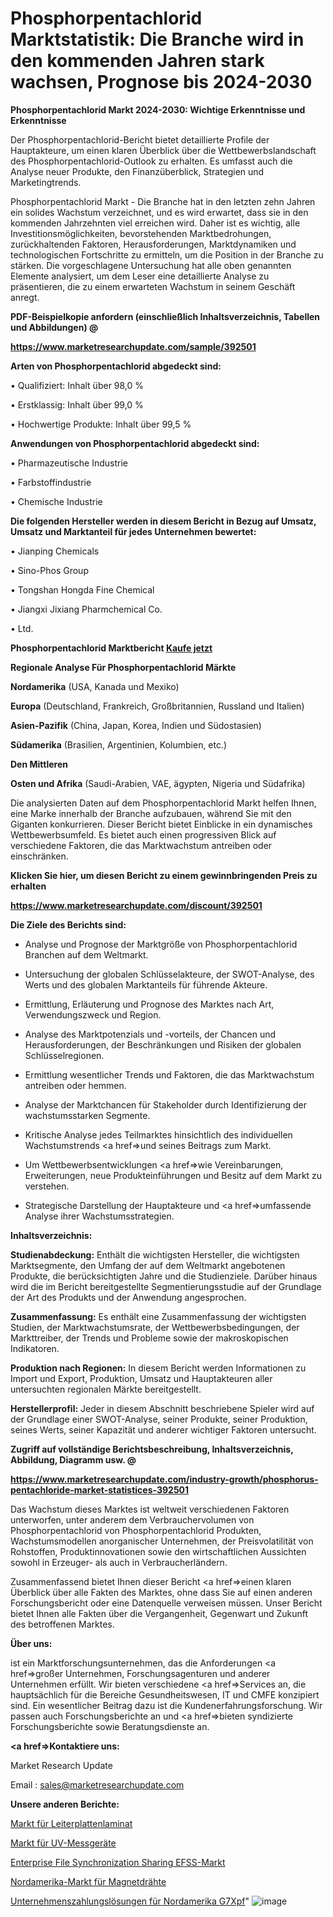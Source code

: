 # Phosphorpentachlorid Marktstatistik: Die Branche wird in den kommenden Jahren stark wachsen, Prognose bis 2024-2030

<strong>Phosphorpentachlorid Markt 2024-2030: Wichtige Erkenntnisse und Erkenntnisse</strong>

Der Phosphorpentachlorid-Bericht bietet detaillierte Profile der Hauptakteure, um einen klaren Überblick über die Wettbewerbslandschaft des Phosphorpentachlorid-Outlook zu erhalten. Es umfasst auch die Analyse neuer Produkte, den Finanzüberblick, Strategien und Marketingtrends.

Phosphorpentachlorid Markt - Die Branche hat in den letzten zehn Jahren ein solides Wachstum verzeichnet, und es wird erwartet, dass sie in den kommenden Jahrzehnten viel erreichen wird. Daher ist es wichtig, alle Investitionsmöglichkeiten, bevorstehenden Marktbedrohungen, zurückhaltenden Faktoren, Herausforderungen, Marktdynamiken und technologischen Fortschritte zu ermitteln, um die Position in der Branche zu stärken. Die vorgeschlagene Untersuchung hat alle oben genannten Elemente analysiert, um dem Leser eine detaillierte Analyse zu präsentieren, die zu einem erwarteten Wachstum in seinem Geschäft anregt.



<strong><b>PDF-Beispielkopie anfordern (einschließlich Inhaltsverzeichnis, Tabellen und Abbildungen) @ </b></strong>

<strong><a href=https://www.marketresearchupdate.com/sample/392501>

<strong>https://www.marketresearchupdate.com/sample/392501</u></a></strong></strong>



<strong>Arten von Phosphorpentachlorid abgedeckt sind:</strong>

• Qualifiziert: Inhalt über 98,0 %

• Erstklassig: Inhalt über 99,0 %

• Hochwertige Produkte: Inhalt über 99,5 %



<strong>Anwendungen von Phosphorpentachlorid abgedeckt sind:</strong>

• Pharmazeutische Industrie

• Farbstoffindustrie

• Chemische Industrie



<strong>Die folgenden Hersteller werden in diesem Bericht in Bezug auf Umsatz, Umsatz und Marktanteil für jedes Unternehmen bewertet:</strong>

• Jianping Chemicals

• Sino-Phos Group

• Tongshan Hongda Fine Chemical

• Jiangxi Jixiang Pharmchemical Co.

• Ltd.



<strong>Phosphorpentachlorid Marktbericht <a href=https://www.marketresearchupdate.com/buynow/392501>Kaufe jetzt</a></strong>



<strong>Regionale Analyse Für Phosphorpentachlorid Märkte</strong>



<strong>Nordamerika</strong> (USA, Kanada und Mexiko)



<strong>Europa</strong> (Deutschland, Frankreich, Großbritannien, Russland und Italien)



<strong>Asien-Pazifik</strong> (China, Japan, Korea, Indien und Südostasien)



<strong>Südamerika</strong> (Brasilien, Argentinien, Kolumbien, etc.)



<strong>Den Mittleren</strong> 

<strong>Osten und Afrika</strong> (Saudi-Arabien, VAE, ägypten, Nigeria und Südafrika)

Die analysierten Daten auf dem Phosphorpentachlorid Markt helfen Ihnen, eine Marke innerhalb der Branche aufzubauen, während Sie mit den Giganten konkurrieren. Dieser Bericht bietet Einblicke in ein dynamisches Wettbewerbsumfeld. Es bietet auch einen progressiven Blick auf verschiedene Faktoren, die das Marktwachstum antreiben oder einschränken.



<strong>Klicken Sie hier, um diesen Bericht zu einem gewinnbringenden Preis zu erhalten
</strong>

<strong><a href=https://www.marketresearchupdate.com/discount/392501>https://www.marketresearchupdate.com/discount/392501</b></u></strong></a>



<strong>Die Ziele des Berichts sind:</strong>

- Analyse und Prognose der Marktgröße von Phosphorpentachlorid Branchen auf dem Weltmarkt.

- Untersuchung der globalen Schlüsselakteure, der SWOT-Analyse, des Werts und des globalen Marktanteils für führende Akteure.

- Ermittlung, Erläuterung und Prognose des Marktes nach Art, Verwendungszweck und Region.

- Analyse des Marktpotenzials und -vorteils, der Chancen und Herausforderungen, der Beschränkungen und Risiken der globalen Schlüsselregionen.

- Ermittlung wesentlicher Trends und Faktoren, die das Marktwachstum antreiben oder hemmen.

- Analyse der Marktchancen für Stakeholder durch Identifizierung der wachstumsstarken Segmente.

- Kritische Analyse jedes Teilmarktes hinsichtlich des individuellen Wachstumstrends <a href=>und</a> seines Beitrags zum Markt.

- Um Wettbewerbsentwicklungen <a href=>wie</a> Vereinbarungen, Erweiterungen, neue Produkteinführungen und Besitz auf dem Markt zu verstehen.

- Strategische Darstellung der Hauptakteure und <a href=>umfas</a>sende Analyse ihrer Wachstumsstrategien.



<strong>Inhaltsverzeichnis:</strong>



<strong>Studienabdeckung:</strong> Enthält die wichtigsten Hersteller, die wichtigsten Marktsegmente, den Umfang der auf dem Weltmarkt angebotenen Produkte, die berücksichtigten Jahre und die Studienziele. Darüber hinaus wird die im Bericht bereitgestellte Segmentierungsstudie auf der Grundlage der Art des Produkts und der Anwendung angesprochen.



<strong>Zusammenfassung:</strong> Es enthält eine Zusammenfassung der wichtigsten Studien, der Marktwachstumsrate, der Wettbewerbsbedingungen, der Markttreiber, der Trends und Probleme sowie der makroskopischen Indikatoren.



<strong>Produktion nach Regionen:</strong> In diesem Bericht werden Informationen zu Import und Export, Produktion, Umsatz und Hauptakteuren aller untersuchten regionalen Märkte bereitgestellt.



<strong>Herstellerprofil:</strong> Jeder in diesem Abschnitt beschriebene Spieler wird auf der Grundlage einer SWOT-Analyse, seiner Produkte, seiner Produktion, seines Werts, seiner Kapazität und anderer wichtiger Faktoren untersucht.



<strong><b>Zugriff auf vollständige Berichtsbeschreibung, Inhaltsverzeichnis, Abbildung, Diagramm usw. @ </b></strong>

<strong><a href=https://www.marketresearchupdate.com/industry-growth/phosphorus-pentachloride-market-statistices-392501>https://www.marketresearchupdate.com/industry-growth/phosphorus-pentachloride-market-statistices-392501</a></strong>

Das Wachstum dieses Marktes ist weltweit verschiedenen Faktoren unterworfen, unter anderem dem Verbrauchervolumen von Phosphorpentachlorid von Phosphorpentachlorid Produkten, Wachstumsmodellen anorganischer Unternehmen, der Preisvolatilität von Rohstoffen, Produktinnovationen sowie den wirtschaftlichen Aussichten sowohl in Erzeuger- als auch in Verbraucherländern.

Zusammenfassend bietet Ihnen dieser Bericht <a href=>einen</a> klaren Überblick über alle Fakten des Marktes, ohne dass Sie auf einen anderen Forschungsbericht oder eine Datenquelle verweisen müssen. Unser Bericht bietet Ihnen alle Fakten über die Vergangenheit, Gegenwart und Zukunft des betroffenen Marktes.



<strong>Über uns:</strong>

 ist ein Marktforschungsunternehmen, das die Anforderungen <a href=>großer</a> Unternehmen, Forschungsagenturen und anderer Unternehmen erfüllt. Wir bieten verschiedene <a href=>Services</a> an, die hauptsächlich für die Bereiche Gesundheitswesen, IT und CMFE konzipiert sind. Ein wesentlicher Beitrag dazu ist die Kundenerfahrungsforschung. Wir passen auch Forschungsberichte an und <a href=>bieten</a> syndizierte Forschungsberichte sowie Beratungsdienste an.



<strong><a href=>Kontaktiere uns:</a></strong>

Market Research Update

Email : sales@marketresearchupdate.com



<strong>Unsere anderen Berichte:</strong>

<a href=https://www.linkedin.com/pulse/printed-circuit-board-laminate-market>Markt für Leiterplattenlaminat</a>

<a href=https://www.linkedin.com/pulse/uv-meter-market-sizing-up-anticipating>Markt für UV-Messgeräte</a>

<a href=https://www.linkedin.com/pulse/enterprise-file-synchronization-sharing-efss-market-report>Enterprise File Synchronization Sharing EFSS-Markt</a>

<a href=https://www.linkedin.com/pulse/north-america-magnet-wire-market-2023-brief>Nordamerika-Markt für Magnetdrähte</a>

<a href=https://www.linkedin.com/pulse/north-america-enterprise-payments-solutions-g7xpf/>Unternehmenszahlungslösungen für Nordamerika G7Xpf</a>"
![image](https://github.com/Gayatrikarjule/Market-Analysis-361/assets/97346546/5a156761-e78b-49bf-8d94-4a726003b480)
